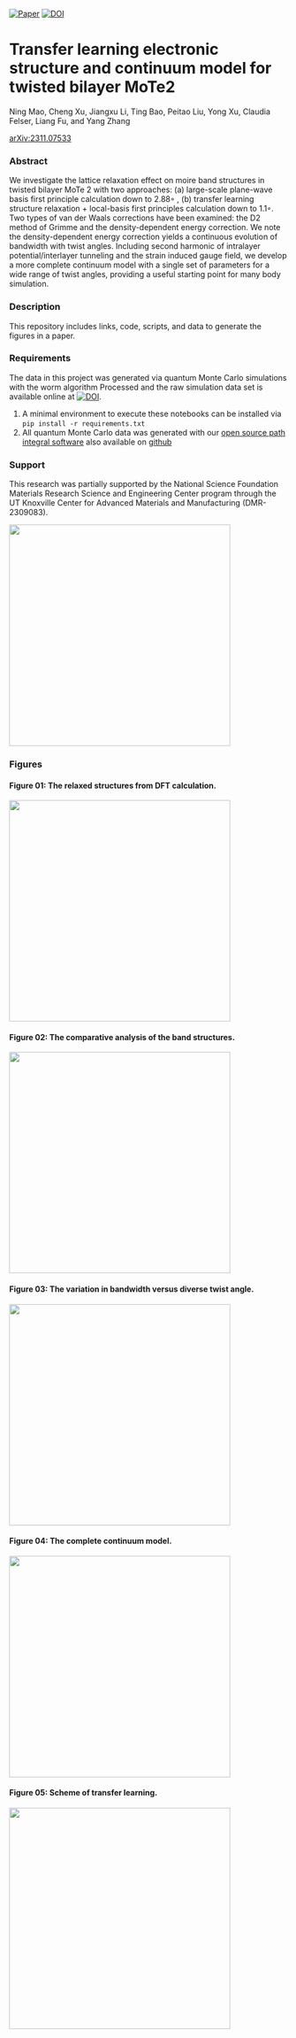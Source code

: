 [![Paper](https://img.shields.io/badge/paper-arXiv%3AXXXX.YYYYY-B31B1B.svg)](https://arxiv.org/abs/XXXX.YYYYY)
[![DOI](https://zenodo.org/badge/DOI/10.5281/zenodo.XXXXXXX.svg)](https://zenodo.org/badge/latestdoi/XXXXYYYYY)

# Transfer learning electronic structure and continuum model for twisted bilayer MoTe2

Ning Mao, Cheng Xu, Jiangxu Li, Ting Bao, Peitao Liu, Yong Xu, Claudia Felser, Liang Fu, and Yang Zhang

[arXiv:2311.07533](https://arxiv.org/abs/2311.07533)

### Abstract
We investigate the lattice relaxation effect on moire band structures in twisted bilayer MoTe 2 with two approaches: (a) large-scale plane-wave basis first principle calculation down to 2.88◦ , (b) transfer learning structure relaxation + local-basis first principles calculation down to 1.1◦. Two types of van der Waals corrections have been examined: the D2 method of Grimme and the density-dependent energy correction. We note the density-dependent energy correction yields a continuous evolution of bandwidth with twist angles. Including second harmonic of intralayer potential/interlayer tunneling and the strain induced gauge field, we develop a more complete continuum model with a single set of parameters for a wide range of twist angles, providing a useful starting point for many body simulation.

### Description
This repository includes links, code, scripts, and data to generate the figures in a paper.

### Requirements
The data in this project was generated via quantum Monte Carlo simulations with the worm algorithm
Processed and the raw simulation data set is available online at [![DOI](https://zenodo.org/badge/DOI/10.5281/zenodo.10137837.svg)](https://doi.org/10.5281/zenodo.10137837).

1. A minimal environment to execute these notebooks can be installed via `pip install -r requirements.txt`
2. All quantum Monte Carlo data was generated with our [open source path integral software](https://code.delmaestro.org) also available on [github](https://github.com/delmaestrogroup/pimc)

### Support
This research was partially supported by the National Science Foundation Materials Research Science and Engineering Center program through the UT Knoxville Center for Advanced Materials and Manufacturing (DMR-2309083). 

<img width="400px" src="https://new.nsf.gov/themes/custom/nsf_theme/components/images/logo/logo-desktop.svg">


### Figures

#### Figure 01: The relaxed structures from DFT calculation.
<img src="https://github.com/CAMM-UTK/papers-code-template/blob/main/figures/figure01.svg" width="400px">

#### Figure 02: The comparative analysis of the band structures.
<img src="https://github.com/CAMM-UTK/papers-code-template/blob/main/figures/figure01.svg" width="400px">

#### Figure 03: The variation in bandwidth versus diverse twist angle.
<img src="https://github.com/CAMM-UTK/papers-code-template/blob/main/figures/figure01.svg" width="400px">

#### Figure 04: The complete continuum model.
<img src="https://github.com/CAMM-UTK/papers-code-template/blob/main/figures/figure01.svg" width="400px">

#### Figure 05: Scheme of transfer learning.
<img src="https://github.com/CAMM-UTK/papers-code-template/blob/main/figures/figure01.svg" width="400px">
